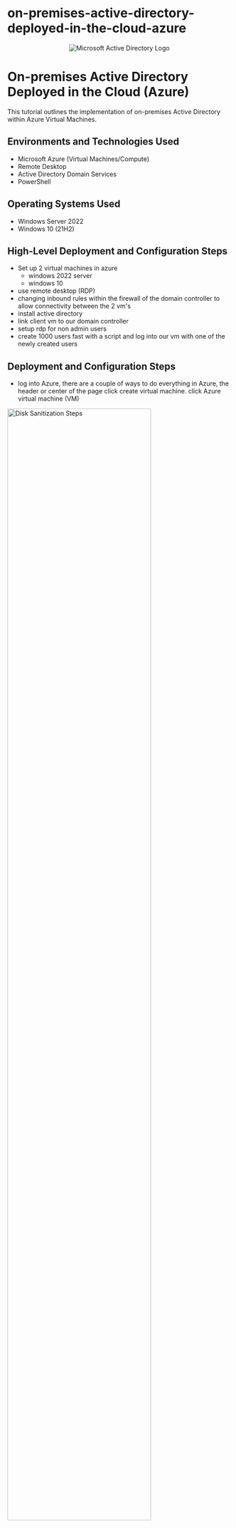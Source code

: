 # on-premises-active-directory-deployed-in-the-cloud-azure
<p align="center">
<img src="https://i.imgur.com/pU5A58S.png" alt="Microsoft Active Directory Logo"/>
</p>

<h1>On-premises Active Directory Deployed in the Cloud (Azure)</h1>
This tutorial outlines the implementation of on-premises Active Directory within Azure Virtual Machines.<br />



<h2>Environments and Technologies Used</h2>

- Microsoft Azure (Virtual Machines/Compute)
- Remote Desktop
- Active Directory Domain Services
- PowerShell

<h2>Operating Systems Used </h2>

- Windows Server 2022
- Windows 10 (21H2)

<h2>High-Level Deployment and Configuration Steps</h2>

- Set up 2 virtual machines in azure
  - windows 2022 server
  - windows 10
- use remote desktop (RDP)
- changing inbound rules within the firewall of the domain controller to allow connectivity between the 2 vm's
- install active directory
- link client vm to our domain controller
- setup rdp for non admin users
- create 1000 users fast with a script and log into our vm with one of the newly created users

<h2>Deployment and Configuration Steps</h2>

- log into Azure, there are a couple of ways to do everything in Azure, the header or center of the page click create virtual machine.
click Azure virtual machine (VM)
<p>
<img src="https://imgur.com/0QMrH4G.png" height="80%" width="80%" alt="Disk Sanitization Steps"/>
</p>
<p>
    
- name your VM anything you want in this case we named it dc-1

- resource group is automatically given a name but you can change it.
- change the region to your own, we used west US 3
- choose the size of the server taking into account what you will be using it for. we chose Standard e2 v3- 2vcpus, 16 gib memory
- create a username and password (just remember your credentials!)
- make sure to check your box (bottom left)
- we can go ahead and skip everything else and click review/create
- if you get the go ahead in the form of "validation passed" click create and were good to go, let it set up your machine.

</p>
<br />

<p>
<img src="https://imgur.com/tbajTdo.png" height="80%" width="80%" alt="Disk Sanitization Steps"/>
</p>
<p>
    
-Repeat the same process for our 2nd vm but using windows 10 for the operating system.

-again name it whatever you want in this case we named it client-1

-set the resource group to the same one created for the first virtual machine.

-keep the size of the vcpus the same as the first machine

    -also use the same location in the first one we used west US 3
    
-Change authentication to "Password"

-here we are changing the dc controller network interface(nic) from dynamic to static (so it doesn't change)

-go into dc1 on azure, click networking on left, click network interface "dc-1846 (in blue)

<p>
<img src="https://imgur.com/nSpyl3O.png" height="80%" width="80%" alt="Disk Sanitization Steps"/>

</p>
<p>
1

-click ip configurations 

-center of page click the box with the info example private ip address, ip version ect.
</p>
<br />

<p>
<img src="https://imgur.com/XyEeLg7.png" height="80%" width="80%" alt="Disk Sanitization Steps"/>
</p>
<p>
1a

-then click static to actually change it then save.
</p>
<br />

<p>
<img src="https://imgur.com/JWI7oFz.png" height="80%" width="80%" alt="Disk Sanitization Steps"/>
</p>
<p>
2a

-now we are going to open both dc1 and client1 from azure to check to make sure they have the same v-net

log into dc1 from azure and copy the private ip address

-press the windows button on your keyboard, type remote desktop and open it, log into client1 remotely 

-once inside client1 ping dc1 private ip address(to see it fail), windows button, type cmd prompt, type "ping -t 10.0.0.5(whatever your ip address is)"

- log into dc1 remotely by copying the ip address from azure and opening the windows prompt and remote desktop connection

- were going open up the firewall to allow client 1 to successfully ping

- press the window button, type wfmsc(windows firewall) or type firewall click windows defender firewall with advanced security

- click inbound rules

- sort by protocol, your looking for icmpv4(client 1 previous ping failure)

- in the name section find "icmp echo request", right click and click enable rule as seen below do it for both rules.

- now check back on client 1 to see the ping is getting a reply instead of timing out.

- to stop ping press control c 

</p>
<br />

<p>
<img src="https://imgur.com/WfBAXlc.png" height="80%" width="80%" alt="Disk Sanitization Steps"/>
</p>
<p>
6

-now were going to install active directory to make dc 1 and actual domain controller

-using server manager(if not open click start and search server manager)

-go to add roles and features, click next, next

-make sure for destination server it has dc 1

-then check the box that says active directory DOMAIN SERVICES make sure its the right one then click add features, next all the way through to install.

</p>
<br />

<p>
<img src="https://imgur.com/QgBqoWR.png" height="80%" width="80%"alt="Disk Sanitization Steps"/>
</p>
<p>
8
</p>
<br />

<p>
<img src="https://imgur.com/eF3DpWa.png" height="80%" width="80%"alt="Disk Sanitization Steps"/>
</p>
<p>
8a

-at the top right there is an exclamation point, click it and look for the blue writing that says promote this server to a domain controller
</p>
<br />


<p>
<img src="https://imgur.com/gC60m9n.png" height="80%" width="80%" alt="Disk Sanitization Steps"/>
</p>
<p>
9

-click add a new forest, type in what you want to name your domain ex something.com then next

-make a password (we are never going to use it but good practice to remember it)

-then next all through to install 

-wait for it to install and set up domain, it will automatically restart at end so you will have to sign back in using the proper name because its a domain now
-something.com\whatever user name you had previously signed in with, make sure the slash is facing the right way.
</p>
<br />

<p>
<img src="https://imgur.com/SyYziLJ.png" height="80%" width="80%" alt="Disk Sanitization Steps"/>
</p>
<p>
9a
</p>
<br />

<p>
<img src="https://imgur.com/XOayICj.png" height="80%" width="80%" alt="Disk Sanitization Steps"/>
</p>
<p>
9b
</p>
<br />

<p>
<img src="https://imgur.com/339lmll.png" height="80%" width="80%" alt="Disk Sanitization Steps"/>
</p>
<p>
10

-so as with most things computer related there are a couple of ways you can open active directory, you can go to tools in the server manager dashboard and click active directory users and computers or click start and search active directory.

</p>
<br />

<p>
<img src="https://imgur.com/X8gLd5C.png" height="80%" width="80%" alt="Disk Sanitization Steps"/>
</p>
<p>
11

-at the top left you will see the domain name we just created, right click go to new, then organizational unit and create a file name Employees and another file called Admins.

</p>
<br />

<p>
<img src="https://imgur.com/mTY2Hl5.png" height="80%" width="80%" alt="Disk Sanitization Steps"/>
</p>
<p>
11a
</p>
<br />

<p>
<img src="https://imgur.com/KMJwINr.png" height="80%" width="80%" alt="Disk Sanitization Steps"/>
</p>
<p>
11b
</p>
<br />

<p>
<img src="https://imgur.com/hMdcgNu.png" height="80%" width="80%" alt="Disk Sanitization Steps"/>
</p>
<p>
12

-go to the new admins folder right click, new user, jane doe, user log in jane_admin, next,set password, for this purpose uncheck "user must change password at next login" normally we leave this alone but this is practice, and an unnecessary step in this case.

-make sure to remember the name and password!
</p>
<br />

<p>
<img src="https://imgur.com/jSTbWVp.png" height="80%" width="80%" alt="Disk Sanitization Steps"/>
</p>
<p>
13-48
</p>
<br />

<p>
<img src="https://imgur.com/yKURgYH.png" height="80%" width="80%" alt="Disk Sanitization Steps"/>
</p>
<p>
13-52

-so now Jane is in the admin folder but not actually and admin, to do that we have to go into the admin folder right click on jane, go to properties, then "member of" tab

-click add, type domain and the check names button to the right will light up, click that, click domain admins in the multiple names found section, then apply, then ok
</p>
<br />

<p>
<img src="https://imgur.com/k5mMxPa.png" height="80%" width="80%" alt="Disk Sanitization Steps"/>
</p>
<p>
14-35

-now log out of remote desktop and log back in as something.com\jane_admin

-when logging back in if that isn't the selcted name in remote desktop click more choices.

-we are going to be using this name from now on.
</p>
<br />

<p>
<img src="https://imgur.com/a4eCwKs.png" height="80%" width="80%" alt="Disk Sanitization Steps"/>
</p>
<p>
14-45

- now we need to point client 1 dns to use dc 1 and it's domain name server.

- to do this we have to copy dc 1 private ip address in the azure portal

- now we go to client 1 (in azure) click networking on left side, then click next to network interface the blue section that says client-1138(or whatever the number say)

- then click dns servers (on left side of page), click custom, paste dc 1 private ip address in making sure there are no spaces, click save (top left)

- once it's done updating we are going to restart client 1 from the azure portal (button on top) this will flush it's exsisting dns settings and make it use what we just entered.

- when we log back in we have to use the original name and password because it isn't joined to the domain just yet do not use jane_admin.
</p>
<br />


<p>
<img src="https://imgur.com/G0x2Aip.png" height="80%" width="80%" alt="Disk Sanitization Steps"/>
</p>
<p>
17
</p>
<br />

<p>
<img src="https://imgur.com/PXLx9i7.png" height="80%" width="80%" alt="Disk Sanitization Steps"/>
</p>
<p>
17a

-now that were logged back in under our original name we can do some observations.

-open the command line by pressing the window button and typing cmd, type whoami, type hostname, type ipconfig/all

-now we see our new dns server settings making sure they match dc 1 dns we are good to go.

</p>
<br />

<p>
<img src="https://imgur.com/IFT5qjZ.png" height="80%" width="80%" alt="Disk Sanitization Steps"/>
</p>
<p>
18

- now we actually point client 1 server to use dc 1, right click the start menu, go to settings or system or system properties as long you find the rename this pc (advanced) button on the right hand side, or advanced system settings or system properties and see rename this computer and click the change button then in computer name/domain changes, click the domain dot and enter your domain in this case it was something.com then ok

</p>
<br />

<p>
<img src="https://imgur.com/hn6yc35.png" height="80%" width="80%" alt="Disk Sanitization Steps"/>
</p>
<p>
19

- the promt will pop up with credentials we will use jane_admin credentials if successful a little window will pop up saying welcome to something.com(it could pop up behind one of your current windows so minimize them and you will see it, click ok

- the computer will ask to restart say ok
</p>
<br />

<p>
<img src="https://imgur.com/UaxFEXo.png" height="80%" width="80%" alt="Disk Sanitization Steps"/>
</p>
<p>
19a

-copy client 1 ip address

-log back into client one with "domain name" ours was something.com\jane_admin (make sure the slash is the right way

-click more choices and choose jane_admin for the username

-right click start menu, go to system, remote desktop(in blue, right hand side), click select users that can remotely access this pc under the user accounts heading.

</p>
<br />


<p>
<img src="https://imgur.com/aqvkhfY.png" height="80%" width="80%" alt="Disk Sanitization Steps"/>
</p>
<p>
23

-click add, type domain users, check names, click ok, ok, now all users can access this pc remotely.
</p>
<br />


<p>
<img src="https://imgur.com/LTVUuxD.png" height="80%" width="80%" alt="Disk Sanitization Steps"/>
</p>
<p>
24

-
</p>
<br />


<p>
<img src="https://imgur.com/a6AVjiB.png" height="80%" width="80%" alt="Disk Sanitization Steps"/>
</p>
<p>
24a

-log back into dc 1 as jane_admin

-go to the start menu search and open powershell ice as an ADMINISTRATOR

-create a new page(top left)

</p>
<br />


<p>
<img src="https://imgur.com/73oekUb.png" height="80%" width="80%" alt="Disk Sanitization Steps"/>
</p>
<p>
28

-go to the website below and copy the script to paste into powershell
 - https://github.com/joshmadakor1/AD_PS/blob/master/Generate-Names-Create-Users.ps1 

-after you paste in powershell scroll down to the bottom of the script look for -Path "ou=_EMPLOYEES,$(([ADSI]`"").distinguishedName)" ` that "_EMPLOYEES" needs to be spelled the same with the underscore as the file we created in active directory or it will not work you will get an error message, also worth noting if you are running powershell as a non-admin it will not work and the same for running powershell from client 1 it has to be in dc 1.
</p>
<br />


<p>
<img src="https://imgur.com/o7V1xZ1.png" height="80%" width="80%" alt="Disk Sanitization Steps"/>
</p>
<p>
29

-observe all the users being created
</p>
<br />

<p>
<img src="https://imgur.com/4FaKFBz.png" height="80%" width="80%" alt="Disk Sanitization Steps"/>
</p>
<p>
30
</p>
<br />


